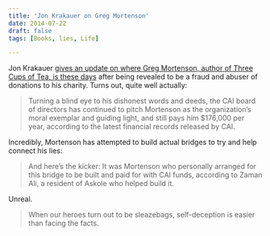 ```yaml
---
title: 'Jon Krakauer on Greg Mortenson'
date: 2014-07-22
draft: false
tags: [Books, lies, Life]

---
```


Jon Krakauer [gives an update on where Greg Mortenson, author of Three Cups of Tea, is these days](https://medium.com/@jonkrakauer/greg-mortenson-disgraced-author-of-three-cups-of-tea-believes-he-will-have-the-last-laugh-760949b1f964) after being revealed to be a fraud and abuser of donations to his charity. Turns out, quite well actually:

> Turning a blind eye to his dishonest words and deeds, the CAI board of directors has continued to pitch Mortenson as the organization’s moral exemplar and guiding light, and still pays him $176,000 per year, according to the latest financial records released by CAI.

Incredibly, Mortenson has attempted to build actual bridges to try and help connect his lies:

> And here’s the kicker: It was Mortenson who personally arranged for this bridge to be built and paid for with CAI funds, according to Zaman Ali, a resident of Askole who helped build it.

Unreal.

> When our heroes turn out to be sleazebags, self-deception is easier than facing the facts.